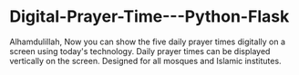 # Digital-Prayer-Time---Python-Flask
Alhamdulillah, Now you can show the five daily prayer times digitally on a screen using today's technology. Daily prayer times can be displayed vertically on the screen. Designed for all mosques and Islamic institutes.
